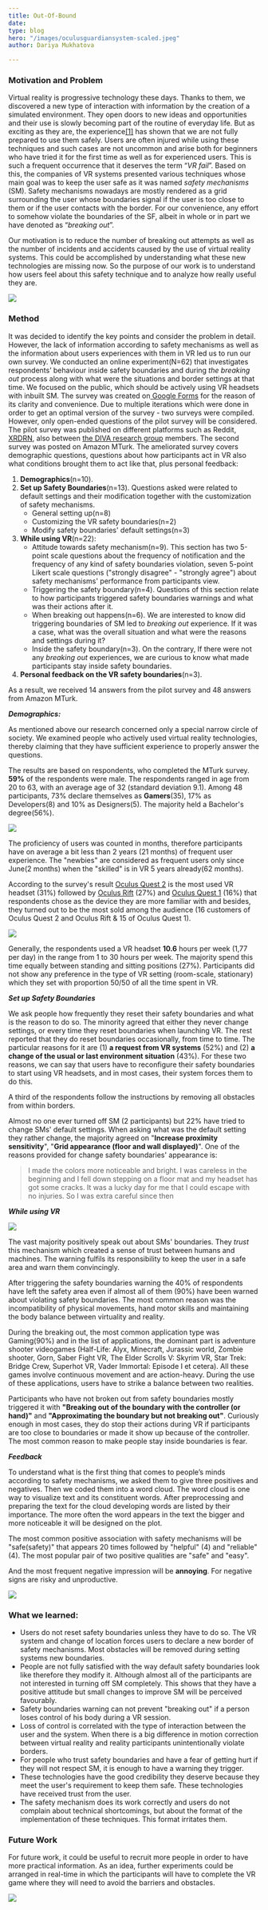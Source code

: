 ```yaml
---
title: Out-Of-Bound
date: 
type: blog
hero: "/images/oculusguardiansystem-scaled.jpeg"
author: Dariya Mukhatova

---
```

### **Motivation and Problem**

Virtual reality is progressive technology these days. Thanks to them, we discovered a new type of interaction with information by the creation of a simulated environment. They open doors to new ideas and opportunities and their use is slowly becoming part of the routine of everyday life. But as exciting as they are, the experience[\[1\]](https://dl.acm.org/doi/10.1145/3411764.3445435) has shown that we are not fully prepared to use them safely. Users are often injured while using these techniques and such cases are not uncommon and arise both for beginners who have tried it for the first time as well as for experienced users. This is such a frequent occurrence that it deserves the term “_VR fail_”. Based on this, the companies of VR systems presented various techniques whose main goal was to keep the user safe as it was named _safety mechanisms_ (SM). Safety mechanisms nowadays are mostly rendered as a grid surrounding the user whose boundaries signal if the user is too close to them or if the user contacts with the border. For our convenience, any effort to somehow violate the boundaries of the SF, albeit in whole or in part we have denoted as “_breaking out_”.

Our motivation is to reduce the number of breaking out attempts as well as the number of incidents and accidents caused by the use of virtual reality systems. This could be accomplished by understanding what these new technologies are missing now. So the purpose of our work is to understand how users feel about this safety technique and to analyze how really useful they are.

![](/images/futureofvr_getty_ringer-0.jpg)

### **Method**

It was decided to identify the key points and consider the problem in detail. However, the lack of information according to safety mechanisms as well as the information about users experiences with them in VR led us to run our own survey. We conducted an online experiment(N=62) that investigates respondents’ behaviour inside safety boundaries and during _the breaking out_ process along with what were the situations and border settings at that time. We focused on the public, which should be actively using VR headsets with inbuilt SM. The survey was created on[ Google Forms](https://www.google.com/forms/about/) for the reason of its clarity and convenience. Due to multiple iterations which were done in order to get an optimal version of the survey - two surveys were compiled. However, only open-ended questions of the pilot survey will be considered. The pilot survey was published on different platforms such as Reddit, [XRDRN](https://www.xrdrn.org/about/), also between [the DIVA research group](https://diva.telecom-paristech.fr/) members. The second survey was posted on Amazon MTurk. The ameliorated survey covers demographic questions, questions about how participants act in VR also what conditions brought them to act like that, plus personal feedback:

1. **Demographics**(n=10).
2. **Set up Safety Boundaries**(n=13). Questions asked were related to default settings and their modification together with the customization of safety mechanisms.
   * General setting up(n=8)
   * Customizing the VR safety boundaries(n=2)
   * Modify safety boundaries' default settings(n=3)
3. **While using VR**(n=22):
   * Attitude towards safety mechanism(n=9). This section has two 5-point scale questions about the frequency of notification and the frequency of any kind of safety boundaries violation, seven 5-point Likert scale questions ("strongly disagree" - "strongly agree") about safety mechanisms' performance from participants view.
   * Triggering the safety boundary(n=4). Questions of this section relate to how participants triggered safety boundaries warnings and what was their actions after it.
   * When breaking out happens(n=6). We are interested to know did triggering boundaries of SM led to _breaking out_ experience. If it was a case, what was the overall situation and what were the reasons and settings during it?
   * Inside the safety boundary(n=3). On the contrary, If there were not any _breaking out_ experiences, we are curious to know what made participants stay inside safety boundaries.
4. **Personal feedback on the VR safety boundaries**(n=3).

As a result, we received 14 answers from the pilot survey and 48 answers from Amazon MTurk.

**_Demographics:_**

As mentioned above our research concerned only a special narrow circle of society. We examined people who actively used virtual reality technologies, thereby claiming that they have sufficient experience to properly answer the questions.

The results are based on respondents, who completed the MTurk survey. **59%** of the respondents were male. The respondents ranged in age from 20 to 63, with an average age of 32 (standard deviation 9.1). Among 48 participants, 73% declare themselves as **Gamers**(35), 17% as Developers(8) and 10% as Designers(5). The majority held a Bachelor's degree(56%).

![](/images/demo1.png)

The proficiency of users was counted in months, therefore participants have on average a bit less than 2 years (21 months) of frequent user experience. The "newbies" are considered as frequent users only since June(2 months) when the "skilled" is in VR 5 years already(62 months).

According to the survey's result [Oculus Quest 2](https://www.oculus.com/quest-2/) is the most used VR headset (31%) followed by [Oculus Rift](https://www.oculus.com/) (27%) and [Oculus Quest 1](https://www.oculus.com/quest/features/) (16%) that respondents chose as the device they are more familiar with and besides, they turned out to be the most sold among the audience (16 customers of Oculus Quest 2 and Oculus Rift & 15 of Oculus Quest 1).

![](/images/2021-08-19-10-41-15.png)

Generally, the respondents used a VR headset **10.6** hours per week (1,77 per day) in the range from 1 to 30 hours per week. The majority spend this time equally between standing and sitting positions (27%). Participants did not show any preference in the type of VR setting (room-scale, stationary) which they set with proportion 50/50 of all the time spent in VR.

**_Set up Safety Boundaries_**

We ask people how frequently they reset their safety boundaries and what is the reason to do so. The minority agreed that either they never change settings, or every time they reset boundaries when launching VR. The rest reported that they do reset boundaries occasionally, from time to time. The particular reasons for it are (1) **a request from VR systems** (52%) and (2) **a** **change of the usual or last environment situation** (43%). For these two reasons, we can say that users have to reconfigure their safety boundaries to start using VR headsets, and in most cases, their system forces them to do this.

A third of the respondents follow the instructions by removing all obstacles from within borders.

Almost no one ever turned off SM (2 participants) but 22% have tried to change SMs' default settings. When asking what was the default setting they rather change, the majority agreed on "**Increase proximity sensitivity**", "**Grid appearance (floor and wall displayed)**". One of the reasons provided for change safety boundaries' appearance is:

> I made the colors more noticeable and bright. I was careless in the beginning and I fell down stepping on a floor mat and my headset has got some cracks. It was a lucky day for me that I could escape with no injuries. So I was extra careful since then

**_While using VR_**

![](/images/2021-08-24-10-31-22.png)

The vast majority positively speak out about SMs' boundaries. They _trust_ this mechanism which created a sense of trust between humans and machines. The warning fulfils its responsibility to keep the user in a safe area and warn them convincingly. 

After triggering the safety boundaries warning the 40% of respondents have left the safety area even if almost all of them (90%) have been warned about violating safety boundaries. The most common reason was the incompatibility of physical movements, hand motor skills and maintaining the body balance between virtuality and reality.

During the breaking out, the most common application type was Gaming(90%) and in the list of applications, the dominant part is adventure shooter videogames (Half-Life: Alyx, Minecraft, Jurassic world, Zombie shooter, Gorn, Saber Fight VR, The Elder Scrolls V: Skyrim VR, Star Trek: Bridge Crew, Superhot VR, Vader Immortal: Episode I et cetera). All these games involve continuous movement and are action-heavy. During the use of these applications, users have to strike a balance between two realities.

Participants who have not broken out from safety boundaries mostly triggered it with **"Breaking out of the boundary with the controller (or hand)"** and **"Approximating the boundary but not breaking out"**. Сuriously enough in most cases, they do stop their actions during VR if participants are too close to boundaries or made it show up because of the controller. The most common reason to make people stay inside boundaries is fear. 

**_Feedback_**

To understand what is the first thing that comes to people’s minds according to safety mechanisms, we asked them to give three positives and negatives. Then we coded them into a word cloud. The word cloud is one way to visualize text and its constituent words. After preprocessing and preparing the text for the cloud developing words are listed by their importance. The more often the word appears in the text the bigger and more noticeable it will be designed on the plot.

The most common positive association with safety mechanisms will be "safe(safety)" that appears 20 times followed by "helpful" (4) and "reliable"(4). The most popular pair of two positive qualities are "safe" and "easy".

And the most frequent negative impression will be **annoying**. For negative signs are risky and unproductive.

![](/images/worldcloud.png)

### **What we learned:**

* Users do not reset safety boundaries unless they have to do so. The VR system and change of location forces users to declare a new border of safety mechanisms. Most obstacles will be removed during setting systems new boundaries.
* People are not fully satisfied with the way default safety boundaries look like therefore they modify it. Although almost all of the participants are not interested in turning off SM completely. This shows that they have a positive attitude but small changes to improve SM will be perceived favourably.
* Safety boundaries warning can not prevent "breaking out" if a person loses control of his body during a VR session.
* Loss of control is correlated with the type of interaction between the user and the system. When there is a big difference in motion correction between virtual reality and reality participants unintentionally violate borders.
* For people who trust safety boundaries and have a fear of getting hurt if they will not respect SM, it is enough to have a warning they trigger. 
* These technologies have the good credibility they deserve because they meet the user's requirement to keep them safe. These technologies have received trust from the user.
* The safety mechanism does its work correctly and users do not complain about technical shortcomings, but about the format of the implementation of these techniques. This format irritates them. 

### **Future Work**

For future work, it could be useful to recruit more people in order to have more practical information. As an idea, further experiments could be arranged in real-time in which the participants will have to complete the VR game where they will need to avoid the barriers and obstacles.

![](/images/is.png)